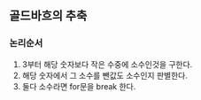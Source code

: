 ## 골드바흐의 추축

### 논리순서
 1. 3부터 해당 숫자보다 작은 수중에 소수인것을 구한다.
 2. 해당 숫자에서 그 소수를 뺀값도 소수인지 판별한다.
 3. 둘다 소수라면 for문을 break 한다.
 
